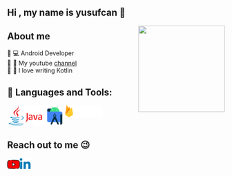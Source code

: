 <h2>Hi , my name is yusufcan 👋</h2>
<img src="https://media0.giphy.com/media/fSXkDRyNHgQ3xBbCOo/giphy.gif?cid=ecf05e47s9rk1wsyds6xuhqoqra0xtxwfy2ecdl9hdlt81s3&rid=giphy.gif&ct=g" align="right" width="200" height="200">

<h2>About me</h2>
<font> 🔘 💻 Android Developer</font><br>
<font> 🔘 👀 My youtube <a href="https://www.youtube.com/channel/UCigbkww1ioIfyuA7Ubsz2Zw" target="_blank"> channel</a> </font><br>
<font> 🔘 💙 I love writing Kotlin</font></br>


<h2>🚀 Languages and Tools:</h2>
<a href="https://dev.java/" target="_blank"><img src="https://github.com/yusufcanstr/yusufcanstr/blob/main/java.png" width="86" height="48" align="left" /></a>

<a href="https://developer.android.com/" target="_blank"><img src="https://github.com/yusufcanstr/yusufcanstr/blob/main/androidstudio.png" width="48" height="48" align="left" /></a>

<a href="https://firebase.google.com/" target="_blank"><img src="https://github.com/yusufcanstr/yusufcanstr/blob/main/firebase1.png" width="88" height="28" align="left" /></a>


[youtube]: https://www.youtube.com/channel/UCigbkww1ioIfyuA7Ubsz2Zw
[linkedin]: https://www.linkedin.com/in/yusufcan-%C5%9Fent%C3%BCrk-a8a53a226/

[java]: https://dev.java/
[firebase]: https://firebase.google.com/
[androidstudio]: https://developer.android.com/

<br><br><br>

<h2>Reach out to me 😉</h2>

[<img width="29" src="https://github.com/yusufcanstr/yusufcanstr/blob/main/youtube.png" align="left" />][youtube]
[<img width="25" src="https://github.com/yusufcanstr/yusufcanstr/blob/main/linkedin.png" align="left" />][linkedin]
